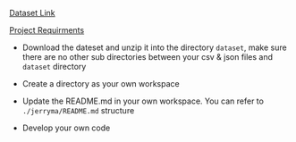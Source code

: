 [Dataset Link](https://www.kaggle.com/datasets/datasnaek/youtube-new)

[Project Requirments](https://cseweb.ucsd.edu/classes/fa24/cse258-b/files/assignment2.pdf)

* Download the dateset and unzip it into the directory `dataset`, make sure there are no other sub directories between your csv & json files and `dataset` directory
* Create a directory as your own workspace

* Update the README.md in your own workspace. You can refer to `./jerryma/README.md` structure

* Develop your own code
